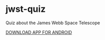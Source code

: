 # jwst-quiz
Quiz about the James Webb Space Telescope

[DOWNLOAD APP FOR ANDROID](https://github.com/sprokipchyn/jwst-quiz/releases/download/v0.1/jwst-quiz-android.apk)
